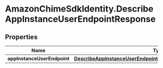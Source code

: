 # AmazonChimeSdkIdentity.DescribeAppInstanceUserEndpointResponse

## Properties

Name | Type | Description | Notes
------------ | ------------- | ------------- | -------------
**appInstanceUserEndpoint** | [**DescribeAppInstanceUserEndpointResponseAppInstanceUserEndpoint**](DescribeAppInstanceUserEndpointResponseAppInstanceUserEndpoint.md) |  | [optional] 


